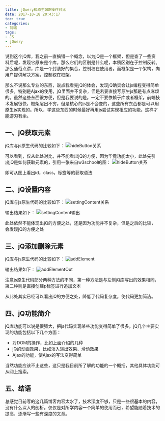 ```yaml
---
title: jQuery和原生DOM操作对比
date: 2017-10-18 20:43:17
toc: true
categories:
- 前端
tags: 
- JS
- jQuery
---
```


说到这个jQ库，我之前一直搞错一个概念，以为jQ是一个框架，但是查了一些资料后呢，发现它原来是个库。那么它们的区别是什么呢，本质区别在于控制反转。那么通俗点讲，库是一个封装好的集合，控制权在使用者。而框架是一个架构，向用户提供解决方案，控制权在框架。

那么不说那么专业的东西，说点我看完jQ的体会，发现jQ确实会让js编程变得简单很多，特别是Ajax的使用，jQ里面并不复杂，但是若要直接写原生js那是有点麻烦的。虽然这些东西很方便，但是我要说的是，一定不要依赖于库或者框架，前端技术发展很快，框架层出不穷，但是核心的js是不会变的，这些所有东西都是可以用原生js实现的。所以，学这些东西的时候最好再用js尝试实现相应的功能，这样才能游刃有余。

<!--more-->

## 一、jQ获取元素

jQ库与js原生代码的比较如下：
![](https://file-1305436646.file.myqcloud.com/blog/2017-10-18/hideButton.png "hideButton关系")

可以看到，仅从此处对比，并不能看出jQ的方便，因为毕竟功能太小，此处先引出jQ是如何获取元素的，引用一张来自w3school的图：
![](https://file-1305436646.file.myqcloud.com/blog/2017-10-18/SelectProgram.png "hideButton关系")

即可从图上看出id，class，标签等的获取语法

## 二、jQ设置内容

jQ库与js原生代码的比较如下：
![](https://file-1305436646.file.myqcloud.com/blog/2017-10-18/settingContent.png "settingContent关系")

输出结果如下：
![](https://file-1305436646.file.myqcloud.com/blog/2017-10-18/settingContentOut.png "settingContent输出")

此处依然不能体现出jQ的方便之处，还是因为功能并不复杂，但是之后的比较，会发现jQ的方便之处

## 三、jQ添加删除元素

jQ库与js原生代码的比较如下：
![](https://file-1305436646.file.myqcloud.com/blog/2017-10-18/addElement.png "addElement")

输出结果如下：
![](https://file-1305436646.file.myqcloud.com/blog/2017-10-18/addElementOut.png "addElementOut")

注意js原生代码部分两种方法的不同，第一种方法是与左侧jQ库写出的效果相同，第二种则是直接创建p标签进行追加文本

从此处其实已经可以看出jQ的方便之处，降低了代码复杂度，使代码更加简洁。

## 四、jQ功能简介

jQ库功能可以说是很强大，把js代码实现某些功能变得简单了很多。jQ几个主要实现的功能包括以下几个方面：

* 对DOM的操作，比如上面介绍的几种
* jQ的动画效果，比如淡入淡出效果、滑动效果
* Ajax的功能，使Ajax的写法变得简单

当然功能应该不止这些，这只是我目前所了解的功能的一个概括，其他具体功能可从网上搜索。

## 五、结语

总感觉目前写的这几篇博客内容太水了，技术深度不够，只是一些很基本的内容，没有什么深入的剖析。仅仅是对所学内容一个简单的使用而已，希望能随着技术的提高，逐渐写一些有深度的文章。